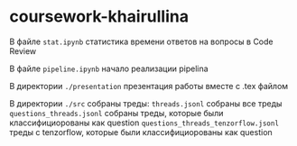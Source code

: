# coursework-khairullina
В файле ```stat.ipynb``` статистика времени ответов на вопросы в Code Review

В файле ```pipeline.ipynb``` начало реализации pipelinа

В директории ```./presentation``` презентация работы вместе с .tex файлом

В директории ```./src``` собраны треды:
        ```threads.jsonl``` собраны все треды
        ```questions_threads.jsonl``` собраны треды, которые были классифициорованы как question
        ```questions_threads_tenzorflow.jsonl``` треды с tenzorflow, которые были классифициорованы как question
